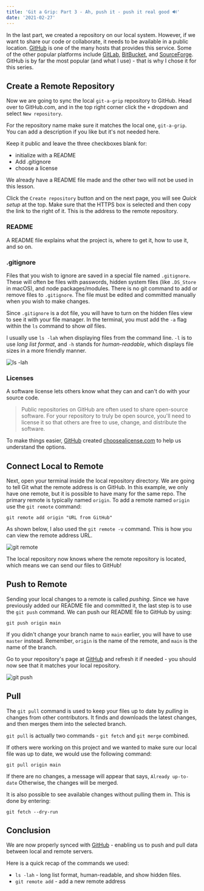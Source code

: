 ```yaml
---
title: 'Git a Grip: Part 3 - Ah, push it - push it real good 🔊'
date: '2021-02-27'
---
```


In the last part, we created a repository on our local system. However, if we want to share our code or collaborate, it needs to be available in a public location. [GitHub](https://github.com) is one of the many hosts that provides this service. Some of the other popular platforms include [GitLab](https://about.gitlab.com/), [BitBucket](https://bitbucket.org/), and [SourceForge](https://sourceforge.net/). GitHub is by far the most popular (and what I use) - that is why I chose it for this series.

## Create a Remote Repository

Now we are going to sync the local `git-a-grip` repository to GitHub. Head over to GitHub.com, and in the top right corner click the `+` dropdown and select `New repository`.

For the repository name make sure it matches the local one, `git-a-grip`. You can add a description if you like but it's not needed here.

Keep it public and leave the three checkboxes blank for:

- initialize with a README
- Add .gitignore
- choose a license

We already have a README file made and the other two will not be used in this lesson.

Click the `Create repository` button and on the next page, you will see _Quick setup_ at the top. Make sure that the HTTPS box is selected and then copy the link to the right of it. This is the address to the remote repository.

### README

A README file explains what the project is, where to get it, how to use it, and so on.

### .gitignore

Files that you wish to ignore are saved in a special file named `.gitignore`. These will often be files with passwords, hidden system files (like `.DS_Store` in macOS), and node packages/modules. There is no git command to add or remove files to `.gitignore`. The file must be edited and committed manually when you wish to make changes.

Since `.gitignore` is a dot file, you will have to turn on the hidden files view to see it with your file manager. In the terminal, you must add the `-a` flag within the `ls` command to show _all_ files.

I usually use `ls -lah` when displaying files from the command line. `-l` is to use _long list format_, and `-h` stands for _human-readable_, which displays file sizes in a more friendly manner.

![ls -lah](https://dev-to-uploads.s3.amazonaws.com/uploads/articles/1egehaipbb1td1bkgmgy.png)

### Licenses

A software license lets others know what they can and can't do with your source code.

> Public repositories on GitHub are often used to share open-source software. For your repository to truly be open source, you'll need to license it so that others are free to use, change, and distribute the software.

To make things easier, [GitHub](https://www.github.com) created [choosealicense.com](https://choosealicense.com/) to help us understand the options.

## Connect Local to Remote

Next, open your terminal inside the local repository directory. We are going to tell Git what the remote address is on GitHub. In this example, we only have one remote, but it is possible to have many for the same repo. The primary remote is typically named `origin`. To add a remote named `origin` use the `git remote` command:

```shell
git remote add origin "URL from GitHub"
```

As shown below, I also used the `git remote -v` command. This is how you can view the remote address URL.

![git remote](https://dev-to-uploads.s3.amazonaws.com/uploads/articles/m5dakp39jfi4c2my3adc.png)

The local repository now knows where the remote repository is located, which means we can send our files to GitHub!

## Push to Remote

Sending your local changes to a remote is called _pushing_. Since we have previously added our README file and committed it, the last step is to use the `git push` command. We can push our README file to GitHub by using:

```shell
git push origin main
```

If you didn't change your branch name to `main` earlier, you will have to use `master` instead. Remember, `origin` is the name of the remote, and `main` is the name of the branch.

Go to your repository's page at [GitHub](https://www.github.com) and refresh it if needed - you should now see that it matches your local repository.

![git push](https://dev-to-uploads.s3.amazonaws.com/uploads/articles/3m081luezisghwanz7d6.png)

## Pull

The `git pull` command is used to keep your files up to date by _pulling_ in changes from other contributors. It finds and downloads the latest changes, and then merges them into the selected branch.

`git pull` is actually two commands - `git fetch` and `git merge` combined.

If others were working on this project and we wanted to make sure our local file was up to date, we would use the following command:

```shell
git pull origin main
```

If there are no changes, a message will appear that says, `Already up-to-date` Otherwise, the changes will be merged.

It is also possible to see available changes without pulling them in. This is done by entering:

```shell
git fetch --dry-run
```

## Conclusion

We are now properly synced with [GitHub](https://www.github.com) - enabling us to push and pull data between local and remote servers.

Here is a quick recap of the commands we used:

- `ls -lah` - long list format, human-readable, and show hidden files.
- `git remote add` - add a new remote address
